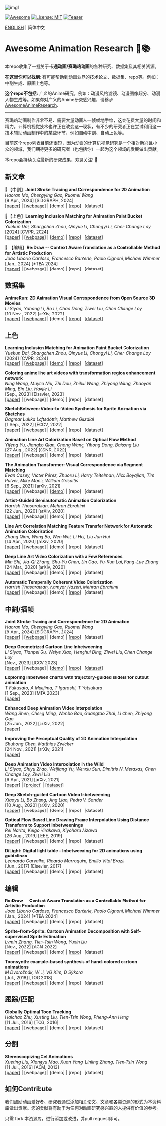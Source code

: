 ![img1](https://github.com/zhenglinpan/Awesome-Animation-Research/blob/master/assets/teaser.gif)

[![Awesome](https://cdn.rawgit.com/sindresorhus/awesome/d7305f38d29fed78fa85652e3a63e154dd8e8829/media/badge.svg)](https://github.com/amirhossein-kz/Awesome-Diffusion-Models-in-Medical-Imaging) 
[![License: MIT](https://img.shields.io/badge/License-MIT-green.svg)](https://opensource.org/licenses/MIT)
[![Teaser](https://img.shields.io/badge/Teaser_by-寝国-pink)](https://space.bilibili.com/177312952?spm_id_from=333.337.0.0)
<p align="left">
   <a href="https://github.com/zhenglinpan/Awesome-Animation-Research/blob/master/README.md">ENGLISH</a> | 简体中文
</p>

# Awesome Animation Research 🎥📚

本repo收集了一批关于**卡通动画/赛璐珞动画**的各种研究、数据集及其相关资源。

**在这里你可以找到:** 有可能帮助到动画业界的技术论文、数据集、repo等。例如：中割生成、原画上色等。

**这个repo不包括:** 广义的Anime研究。例如：动漫风格滤镜、动漫图像超分、动漫人物生成等。如果你对广义的Anime研究感兴趣，请移步[AwesomeAnimeResearch](https://github.com/SerialLain3170/AwesomeAnimeResearch).


****

赛璐珞动画制作非常不易、需要大量动画人一帧帧地手绘，这会花费大量的时间和精力。计算机视觉技术也许正在改变这一现状，有不少的研究者正在尝试利用这一技术辅助动画制作中的某些环节，例如自动中割、自动上色等。

目前这个repo列表目前还很短，因为动画的计算机视觉研究是一个相对新兴且小众的领域，我们期待更多的研究者（也包括你）一起为这个领域的发展做出贡献。

本repo会持续关注最新的研究成果，欢迎关注! 🌟

## 新文章
<!-- [<span style="color:red">*new</span>]  -->

🚩【中割】**Joint Stroke Tracing and Correspondence for 2D Animation** \
*Haoran Mo, Chengying Gao, Ruomei Wang*\
[9 Apr., 2024] [SIGGRAPH, 2024] \
[[paper](https://dl.acm.org/doi/10.1145/3649890)] | [[webpage](https://markmohr.github.io/JoSTC/)] | [demo] | [[repo](https://github.com/MarkMoHR/JoSTC)] | [dataset]

🚩【上色】**Learning Inclusion Matching for Animation Paint Bucket Colorization** \
*Yuekun Dai, Shangchen Zhou, Qinyue Li, Chongyi Li, Chen Change Loy*\
[2024] [CVPR, 2024] \
[[paper](https://arxiv.org/abs/2403.18342)] | [[webpage](https://ykdai.github.io/projects/InclusionMatching)] | [[demo](https://www.youtube.com/watch?v=nNnPUItGvSo&ab_channel=YuekunDai)] | [[repo](https://github.com/ykdai/BasicPBC)] | [[dataset](https://github.com/ykdai/BasicPBC/tree/main/dataset)]

🚩 【编辑】**Re:Draw -- Context Aware Translation as a Controllable Method for Artistic Production** \
*Joao Liborio Cardoso, Francesco Banterle, Paolo Cignoni, Michael Wimmer*\
[Jan., 2024] [*TBA 2024] \
[[paper](https://arxiv.org/abs/2401.03499)] | [webpage] | [demo] | [repo] | [dataset]


## 数据集

**AnimeRun: 2D Animation Visual Correspondence from Open Source 3D Movies** \
*Li Siyao, Yuhang Li, Bo Li, Chao Dong, Ziwei Liu, Chen Change Loy* \
[10 Nov., 2022] [arXiv, 2022] \
[[paper](https://arxiv.org/abs/2211.05709)] | [[webpage](https://lisiyao21.github.io/projects/AnimeRun)] | [demo] | [[repo](https://github.com/lisiyao21/AnimeRun)] | [[dataset](https://lisiyao21.github.io/projects/AnimeRun)]


## 上色

**Learning Inclusion Matching for Animation Paint Bucket Colorization** \
*Yuekun Dai, Shangchen Zhou, Qinyue Li, Chongyi Li, Chen Change Loy*\
[2024] [CVPR, 2024] \
[[paper](https://arxiv.org/abs/2403.18342)] | [[webpage](https://ykdai.github.io/projects/InclusionMatching)] | [[demo](https://www.youtube.com/watch?v=nNnPUItGvSo&ab_channel=YuekunDai)] | [[repo](https://github.com/ykdai/BasicPBC)] | [[dataset](https://github.com/ykdai/BasicPBC/tree/main/dataset)]

**Coloring anime line art videos with transformation region enhancement network** \
*Ning Wang, Muyao Niu, Zhi Dou, Zhihui Wang, Zhiyong Wang, Zhaoyan Ming, Bin Liu, Haojie Li*\
[Sep., 2023] [Elsevier, 2023] \
[[paper](https://www.sciencedirect.com/science/article/abs/pii/S0031320323002625)] | [webpage] | [demo] | [repo] | [dataset]

**SketchBetween: Video-to-Video Synthesis for Sprite Animation via Sketches** \
*Dagmar Lukka Loftsdóttir, Matthew Guzdial*\
[1 Sep., 2022] [ECCV, 2022] \
[[paper](https://arxiv.org/abs/2209.00185)] | [webpage] | [demo] | [[repo](https://github.com/ribombee/SketchBetween)] | [dataset]


**Animation Line Art Colorization Based on Optical Flow Method** \
*Yifeng Yu, Jiangbo Qian, Chong Wang, Yihong Dong, Baisong Liu*\
[27 Aug., 2022] [SSNR, 2022] \
[[paper](https://papers.ssrn.com/sol3/papers.cfm?abstract_id=4202289)] | [webpage] | [demo] | [repo] | [dataset]

**The Animation Transformer: Visual Correspondence via Segment Matching** \
*Evan Casey, Víctor Pérez, Zhuoru Li, Harry Teitelman, Nick Boyajian, Tim Pulver, Mike Manh, William Grisaitis*\
[6 Sep., 2021] [arXiv, 2021] \
[[paper](https://arxiv.org/abs/2109.02614)] | [webpage] | [[demo](https://cadmium.app/)] | [repo] | [dataset]

**Artist-Guided Semiautomatic Animation Colorization** \
*Harrish Thasarathan, Mehran Ebrahimi* \
[22 Jun., 2020] [arXiv, 2020] \
[[paper](https://arxiv.org/abs/2006.13717)] | [webpage] | [demo] | [repo] | [dataset]

**Line Art Correlation Matching Feature Transfer Network for Automatic Animation Colorization** \
*Zhang Qian, Wang Bo, Wen Wei, Li Hai, Liu Jun Hui* \
[14 Apr., 2020] [arXiv, 2020] \
[[paper](https://arxiv.org/abs/2004.06718)] | [webpage] | [demo] | [repo] | [dataset]

**Deep Line Art Video Colorization with a Few References** \
*Min Shi, Jia-Qi Zhang, Shu-Yu Chen, Lin Gao, Yu-Kun Lai, Fang-Lue Zhang* \
[24 Mar., 2020] [arXiv, 2020] \
[[paper](https://arxiv.org/abs/2003.10685)] | [webpage] | [demo] | [repo] | [dataset]

**Automatic Temporally Coherent Video Colorization** \
*Harrish Thasarathan, Kamyar Nazeri, Mehran Ebrahimi* \
[[paper](https://arxiv.org/abs/1904.09527)] | [webpage] | [demo] | [[repo](https://github.com/Harry-Thasarathan/TCVC)] | [dataset]






## 中割/插帧

**Joint Stroke Tracing and Correspondence for 2D Animation** \
*Haoran Mo, Chengying Gao, Ruomei Wang*\
[9 Apr., 2024] [SIGGRAPH, 2024] \
[[paper](https://dl.acm.org/doi/10.1145/3649890)] | [[webpage](https://markmohr.github.io/JoSTC/)] | [demo] | [[repo](https://github.com/MarkMoHR/JoSTC)] | [dataset]

**Deep Geometrized Cartoon Line Inbetweening** \
*Li Siyao, Tianpei Gu, Weiye Xiao, Henghui Ding, Ziwei Liu, Chen Change Loy*\
[Nov., 2023] [ICCV 2023] \
[[paper](https://openaccess.thecvf.com/content/ICCV2023/html/Siyao_Deep_Geometrized_Cartoon_Line_Inbetweening_ICCV_2023_paper.html)] | [webpage] | [[demo](https://www.youtube.com/watch?v=iUF-LsqFKpI&ab_channel=SiyaoLi)] | [[repo](https://github.com/lisiyao21/AnimeInbet)] | [[dataset](https://drive.google.com/file/d/1SNRGajIECxNwRp6ZJ0IlY7AEl2mRm2DR/view)]


**Exploring inbetween charts with trajectory-guided sliders for cutout animation** \
*T Fukusato, A Maejima, T Igarashi, T Yotsukura*\
[1 Sep., 2023] [MTA 2023] \
[[paper](https://link.springer.com/article/10.1007/s11042-023-17354-x)]

**Enhanced Deep Animation Video Interpolation** \
*Wang Shen, Cheng Ming, Wenbo Bao, Guangtao Zhai, Li Chen, Zhiyong Gao*\
[25 Jun., 2022] [arXiv, 2022] \
[[paper](https://arxiv.org/abs/2206.12657)]

**Improving the Perceptual Quality of 2D Animation Interpolation** \
*Shuhong Chen, Matthias Zwicker*\
[24 Nov., 2021] [arXiv, 2021] \
[[paper](https://arxiv.org/abs/2111.12792)]

**Deep Animation Video Interpolation in the Wild** \
*Li Siyao, Shiyu Zhao, Weijiang Yu, Wenxiu Sun, Dimitris N. Metaxas, Chen Change Loy, Ziwei Liu*\
[6 Apr., 2021] [arXiv, 2021] \
[[paper](https://arxiv.org/abs/2104.02495)] | [[project](https://github.com/lisiyao21/AnimeInterp/)] | [[dataset](https://github.com/lisiyao21/AnimeInterp/)]

**Deep Sketch-guided Cartoon Video Inbetweening** \
*Xiaoyu Li, Bo Zhang, Jing Liao, Pedro V. Sander*\
[10 Aug., 2020] [arXiv, 2020] \
[[paper](https://arxiv.org/abs/2008.04149)] | [webpage] | [demo] | [repo] | [dataset]

**Optical Flow Based Line Drawing Frame Interpolation Using Distance Transform to Support Inbetweenings** \
*Rei Narita, Keigo Hirakawa, Kiyoharu Aizawa*\
[26 Aug., 2019] [IEEE, 2019] \
[[paper](https://ieeexplore.ieee.org/document/8803506)] | [webpage] | [demo] | [repo] | [dataset]

**DiLight: Digital light table – Inbetweening for 2D animations using guidelines** \
*Leonardo Carvalho, Ricardo Marroquim, Emilio Vital Brazil*\
[Jun., 2017] [Elsevier, 2017] \
[[paper](https://www.sciencedirect.com/science/article/abs/pii/S0097849317300390)] | [webpage] | [demo] | [repo] | [dataset]




## 编辑

**Re:Draw -- Context Aware Translation as a Controllable Method for Artistic Production** \
*Joao Liborio Cardoso, Francesco Banterle, Paolo Cignoni, Michael Wimmer*\
[Jan., 2024] [*TBA 2024] \
[[paper](https://arxiv.org/abs/2401.03499)] | [webpage] | [demo] | [repo] | [dataset]

**Sprite-from-Sprite: Cartoon Animation Decomposition with Self-supervised Sprite Estimation** \
*Lvmin Zhang, Tien-Tsin Wong, Yuxin Liu*\
[Nov., 2022] [ACM 2022] \
[[paper](https://dl.acm.org/doi/pdf/10.1145/3550454.3555439)] | [webpage] | [demo] | [[repo](https://lllyasviel.github.io/GitPageToonDecompose/)] | [dataset]

**Toonsynth: example-based synthesis of hand-colored cartoon animations** \
*M Dvorožnák, W Li, VG Kim, D Sýkora*\
[Jul., 2018] [TOG 2018] \
[[paper](https://dl.acm.org/doi/abs/10.1145/3197517.3201326)] | [webpage] | [demo] | [repo] | [dataset]

## 跟踪/匹配

**Globally Optimal Toon Tracking** \
*Haichao Zhu, Xueting Liu, Tien-Tsin Wong, Pheng-Ann Heng* \
[11 Jul., 2016] [TOG, 2016] \
[[paper](https://dl.acm.org/doi/10.1145/2897824.2925872)] | [webpage] | [demo] | [repo] | [dataset]

## 分割

**Stereoscopizing Cel Animations** \
*Xueting Liu, Xiangyu Mao, Xuan Yang, Linling Zhang, Tien-Tsin Wong* \
[11 Jul., 2016] [ACM, 2013] \
[[paper](https://dl.acm.org/doi/abs/10.1145/2508363.2508396)] | [webpage] | [demo] | [repo] | [dataset]

## 如何Contribute 
我们鼓励动画爱好者、研究者通过添加相关论文、文章和各类资源的形式为本资料库做出贡献。您的贡献将有助于为任何对动画研究感兴趣的人提供有价值的参考。

只需 fork 本资源库，进行添加或改进，并pull request即可。
